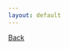```yaml
---
layout: default
---
```

<div class="page-info" markdown="1">

[Back](/bs)

<div id="btn"></div>

</div>

<script type="text/javascript" src="https://rawgit.com/gunjandatta/sprest-bs/master/dist/gd-sprest-bs.min.js"></script>
<script type="text/javascript">
    debugger;
    // See if a button exists
    var btn = document.querySelector("#btn");
    if(btn) {
        // Render the button
        $REST.Components.Button({
            el: el,
            text: "Button",
            onClick: function(btn) { alert("You clicked the button."); }
        });
    }
</script>